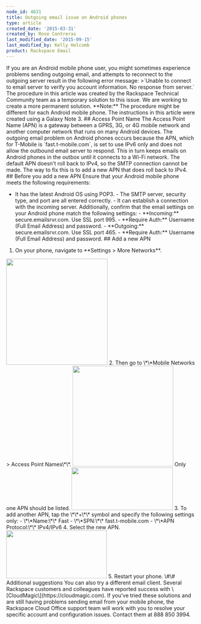 ```yaml
---
node_id: 4631
title: Outgoing email issue on Android phones
type: article
created_date: '2015-03-31'
created_by: Rose Contreras
last_modified_date: '2015-09-15'
last_modified_by: Kelly Holcomb
product: Rackspace Email
---
```


If you are an Android mobile phone user, you might sometimes experience
problems sending outgoing email, and attempts to reconnect to the
outgoing server result in the following error message: &gt;\`Unable to
connect to email server to verify you account information. No response
from server.\` The procedure in this article was created by the
Rackspace Technical Community team as a temporary solution to this
issue. We are working to create a more permanent solution. \*\*Note:\*\*
The procedure might be different for each Android mobile phone. The
instructions in this article were created using a Galaxy Note 3. \#\#
Access Point Name The Access Point Name (APN) is a gateway between a
GPRS, 3G, or 4G mobile network and another computer network that runs on
many Android devices. The outgoing email problem on Android phones
occurs because the APN, which for T-Mobile is \`fast.t-mobile.com\`, is
set to use IPv6 only and does not allow the outbound email server to
respond. This in turn keeps emails on Android phones in the outbox until
it connects to a Wi-Fi network. The default APN doesn't roll back to
IPv4, so the SMTP connection cannot be made. The way to fix this is to
add a new APN that does roll back to IPv4. \#\# Before you add a new APN
Ensure that your Android mobile phone meets the following requirements:
- It has the latest Android OS using POP3. - The SMTP server, security
type, and port are all entered correctly. - It can establish a
connection with the incoming server. Additionally, confirm that the
email settings on your Android phone match the following settings: -
\*\*Incoming:\*\* secure.emailsrvr.com. Use SSL port 995. - \*\*Require
Auth:\*\* Username (Full Email Address) and password. -
\*\*Outgoing:\*\* secure.emailsrvr.com. Use SSL port 465. - \*\*Require
Auth:\*\* Username (Full Email Address) and password. \#\# Add a new APN
1. On your phone, navigate to \*\*Settings &gt; More Networks\*\*.
<img src="https://8026b2e3760e2433679c-fffceaebb8c6ee053c935e8915a3fbe7.ssl.cf2.rackcdn.com/field/image/1710-4631_1_2.png" width="270" height="283" />
2. Then go to \*\*Mobile Networks &gt; Access Point Names\*\*.
<img src="https://8026b2e3760e2433679c-fffceaebb8c6ee053c935e8915a3fbe7.ssl.cf2.rackcdn.com/field/image/1710-4631_2_1.png" width="268" height="268" />
Only one APN should be listed.
<img src="https://8026b2e3760e2433679c-fffceaebb8c6ee053c935e8915a3fbe7.ssl.cf2.rackcdn.com/field/image/1710-4631_3_1.png" width="270" height="114" />
3. To add another APN, tap the \*\*+\*\* symbol and specify the
following settings only: - \*\*Name:\*\* Fast - \*\*SPN:\*\*
fast.t-mobile.com - \*\*APN Protocol:\*\* IPv4/IPv6 4. Select the new
APN.
<img src="https://8026b2e3760e2433679c-fffceaebb8c6ee053c935e8915a3fbe7.ssl.cf2.rackcdn.com/field/image/1710-4631_4_1.png" width="268" height="128" />
5. Restart your phone. \#\# Additional suggestions You can also try a
different email client. Several Rackspace customers and colleagues have
reported success with \[CloudMagic\](https://cloudmagic.com). If you've
tried these solutions and are still having problems sending email from
your mobile phone, the Rackspace Cloud Office support team will work
with you to resolve your specific account and configuration issues.
Contact them at 888 850 3994.

